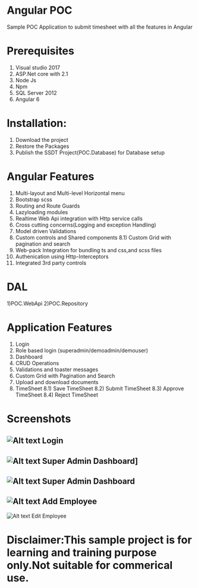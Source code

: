 # Angular POC
Sample POC Application to submit timesheet with all the features in Angular
# Prerequisites
1) Visual studio 2017
2) ASP.Net core with 2.1
3) Node Js
4) Npm
5) SQL Server 2012
6) Angular 6

# Installation:
1) Download the project
2) Restore the Packages
3) Publish the SSDT Project(POC.Database) for Database setup

# Angular Features
1)   Multi-layout and Multi-level Horizontal menu
2)   Bootstrap scss
3)   Routing and Route Guards
4)   Lazyloading modules
5)   Realtime Web Api integration with Http service calls
6)   Cross cutting concerns(Logging and exception Handling)
7)   Model driven Validations
8)   Custom controls and Shared components
8.1) Custom Grid with pagination and search
9)   Web-pack Integration for bundling ts and css,and scss files
10)  Authenication using Http-Interceptors
11)  Integrated 3rd party controls

# DAL
1)POC.WebApi
2)POC.Repository

# Application Features
1)   Login
2)   Role based login (superadmin/demoadmin/demouser)
3)   Dashboard
4)   CRUD Operations
5)   Validations and toaster messages
6)   Custom Grid with Pagination and Search
7)   Upload and download documents
8)   TimeSheet
8.1) Save TimeSheet
8.2) Submit TimeSheet
8.3) Approve TimeSheet
8.4) Reject  TimeSheet

# Screenshots
![Alt text](https://github.com/sunil233/AngularPOC/blob/master/POC.Angular/wwwroot/screenshots/1_login.JPG?raw=true) Login
---
![Alt text](https://github.com/sunil233/AngularPOC/blob/master/POC.Angular/wwwroot/screenshots/2-superadmindashboard_2.JPG?raw=true) Super Admin Dashboard]
---
![Alt text](https://github.com/sunil233/AngularPOC/blob/master/POC.Angular/wwwroot/screenshots/2.1_superadmindashboard.JPG?raw=true) Super Admin Dashboard
---
![Alt text](https://github.com/sunil233/AngularPOC/blob/master/POC.Angular/wwwroot/screenshots/3_add_employee.JPG?raw=true) Add Employee
---
![Alt text](https://github.com/sunil233/AngularPOC/blob/master/POC.Angular/wwwroot/screenshots/4_edit_employee.JPG?raw=true) Edit Employee

# Disclaimer:This sample project is for learning and training purpose only.Not suitable for commerical use.
